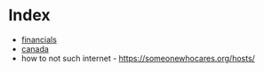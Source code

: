 # Index
* [financials](financials.md)
* [canada](canada.md)
* how to not such internet - https://someonewhocares.org/hosts/
